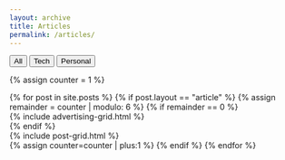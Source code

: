 ```yaml
---
layout: archive
title: Articles
permalink: /articles/
---
```

<div class="new-button-group filters-button-group">
		<button class="new-button is-checked" data-filter="*">All</button>
		<button class="new-button" data-filter=".tech">Tech</button>
	  <button class="new-button" data-filter=".personal">Personal</button>
</div>

{% assign counter = 1 %}
<div class="articles-tiles">
	{% for post in site.posts %}
		{% if post.layout == "article" %}
			{% assign remainder = counter | modulo: 6 %}
			{% if remainder == 0 %}
				<div class="col tech personal">
					{% include advertising-grid.html %}
				</div>
			{% endif %}
			<div class="col {{post.categories[1]}}">
				{% include post-grid.html %}
			</div>
			{% assign counter=counter | plus:1 %}
		{% endif %}
	{% endfor %}
</div><!-- /.tiles -->
